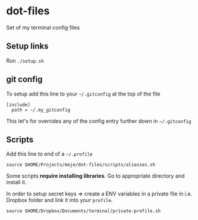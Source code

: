 # dot-files
Set of my terminal config files

## Setup links

Run ```./setup.sh```

## git config

To setup add this line to your ```~/.gitconfig``` at the top of the file

    [include]
      path = ~/.my_gitconfig

This let's for overrides any of the config entry further down in ```~/.gitconfig```

## Scripts

Add this line to end of a ```~/.profile```

    source $HOME/Projects/moje/dot-files/scripts/aliasses.sh

Some scripts **require installing libraries**. Go to appropriate directory and install it.

In order to setup secret keys => create a ENV variables in a private file in i.e. Dropbox folder and link it into your ```profile```.

    source $HOME/Dropbox/Documents/terminal/private-profile.sh
